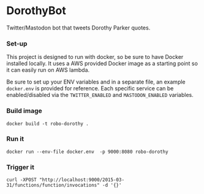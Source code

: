 DorothyBot
======

Twitter/Mastodon bot that tweets Dorothy Parker quotes.

### Set-up
This project is designed to run with docker, so be sure to have Docker installed locally. It uses a AWS provided Docker image as a starting point so it can easily run on AWS lambda.

Be sure to set up your ENV variables and in a separate file, an example `docker.env` is provided for reference. Each specific service can be enabled/disabled via the `TWITTER_ENABLED` and `MASTODON_ENABLED` variables. 


### Build image
`docker build -t robo-dorothy .`

### Run it
`docker run --env-file docker.env  -p 9000:8080 robo-dorothy`

### Trigger it
`curl -XPOST "http://localhost:9000/2015-03-31/functions/function/invocations" -d '{}'`
